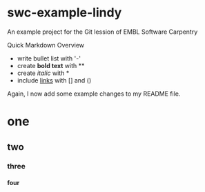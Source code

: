# swc-example-lindy
An example project for the Git lession of EMBL Software Carpentry

Quick Markdown Overview

- write bullet list with '-'
- create **bold text** with **
- create *italic* with *
- include [links](https://embl.de) with [] and ()

Again, I now add some example changes to my README file.
# one
## two
### three
#### four
